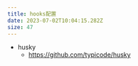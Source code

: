 ```yaml
---
title: hooks配置
date: 2023-07-02T10:04:15.282Z
size: 47
---
```

- husky
  - https://github.com/typicode/husky

